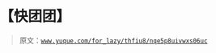 # 【快团团】

> 原文：[`www.yuque.com/for_lazy/thfiu8/nqe5p8uivwxs06uc`](https://www.yuque.com/for_lazy/thfiu8/nqe5p8uivwxs06uc)



